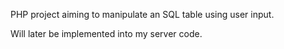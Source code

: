 PHP project aiming to manipulate an SQL table using user input.

Will later be implemented into my server code. 
